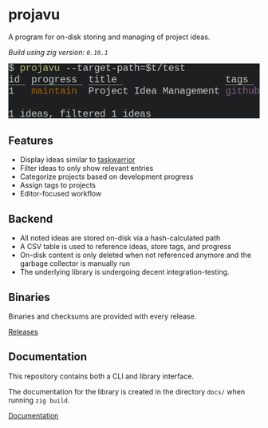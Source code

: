 # projavu

A program for on-disk storing and managing of project ideas.

_Build using zig version: `0.10.1`_

![Screenshot](docs/screenshot.png)

## Features

- Display ideas similar to [taskwarrior](https://taskwarrior.org/)
- Filter ideas to only show relevant entries
- Categorize projects based on development progress
- Assign tags to projects
- Editor-focused workflow

## Backend

- All noted ideas are stored on-disk via a hash-calculated path
- A CSV table is used to reference ideas, store tags, and progress
- On-disk content is only deleted when not referenced anymore and the garbage collector is manually run
- The underlying library is undergoing decent integration-testing.

## Binaries

Binaries and checksums are provided with every release.

[Releases](https://github.com/DISTREAT/projavu/releases)

## Documentation

This repository contains both a CLI and library interface.

The documentation for the library is created in the directory `docs/` when running `zig build`.

[Documentation](https://distreat.github.io/projavu/)

